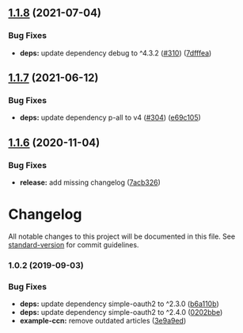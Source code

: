 ## [1.1.8](https://github.com/SocialGouv/dila-api-client/compare/v1.1.7...v1.1.8) (2021-07-04)


### Bug Fixes

* **deps:** update dependency debug to ^4.3.2 ([#310](https://github.com/SocialGouv/dila-api-client/issues/310)) ([7dfffea](https://github.com/SocialGouv/dila-api-client/commit/7dfffea90819191baa0601fe404dccc45bf79369))

## [1.1.7](https://github.com/SocialGouv/dila-api-client/compare/v1.1.6...v1.1.7) (2021-06-12)


### Bug Fixes

* **deps:** update dependency p-all to v4 ([#304](https://github.com/SocialGouv/dila-api-client/issues/304)) ([e69c105](https://github.com/SocialGouv/dila-api-client/commit/e69c10571ea727f6fe7a2c73e6e6fc16f51eb376))

## [1.1.6](https://github.com/SocialGouv/dila-api-client/compare/v1.1.5...v1.1.6) (2020-11-04)


### Bug Fixes

* **release:** add missing changelog ([7acb326](https://github.com/SocialGouv/dila-api-client/commit/7acb3264646f6dd849a2c1194fd3310ad79e3c62))

# Changelog

All notable changes to this project will be documented in this file. See [standard-version](https://github.com/conventional-changelog/standard-version) for commit guidelines.

### 1.0.2 (2019-09-03)


### Bug Fixes

* **deps:** update dependency simple-oauth2 to ^2.3.0 ([b6a110b](https://github.com/SocialGouv/dila-api-client/commit/b6a110b))
* **deps:** update dependency simple-oauth2 to ^2.4.0 ([0202bbe](https://github.com/SocialGouv/dila-api-client/commit/0202bbe))
* **example-ccn:** remove outdated articles ([3e9a9ed](https://github.com/SocialGouv/dila-api-client/commit/3e9a9ed))
